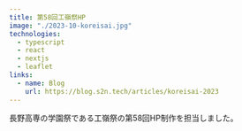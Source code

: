 ```yaml
---
title: 第58回工嶺祭HP
image: "./2023-10-koreisai.jpg"
technologies:
  - typescript
  - react
  - nextjs
  - leaflet
links:
  - name: Blog
    url: https://blog.s2n.tech/articles/koreisai-2023
---
```


長野高専の学園祭である工嶺祭の第58回HP制作を担当しました。
